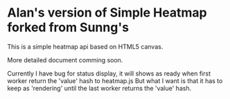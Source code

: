 Alan's version of Simple Heatmap forked from Sunng's
======================

This is a simple heatmap api based on HTML5 canvas.


More detailed document comming soon.

Currently I have bug for status display, it will shows as ready when first worker return the 'value' hash to heatmap.js
But what I want is that it has to keep as 'rendering' until the last worker returns the 'value' hash.



